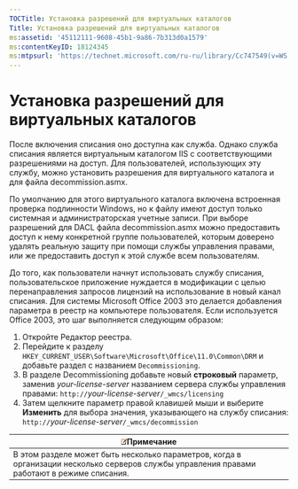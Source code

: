 ```yaml
---
TOCTitle: Установка разрешений для виртуальных каталогов
Title: Установка разрешений для виртуальных каталогов
ms:assetid: '45112111-9608-45b1-9a86-7b313d0a1579'
ms:contentKeyID: 18124345
ms:mtpsurl: 'https://technet.microsoft.com/ru-ru/library/Cc747549(v=WS.10)'
---
```


Установка разрешений для виртуальных каталогов
==============================================

После включения списания оно доступна как служба. Однако служба списания является виртуальным каталогом IIS с соответствующими разрешениями на доступ. Для пользователей, использующих эту службу, можно установить разрешения для виртуального каталога и для файла decommission.asmx.

По умолчанию для этого виртуального каталога включена встроенная проверка подлинности Windows, но к файлу имеют доступ только системная и администраторская учетные записи. При выборе разрешений для DACL файла decommission.asmx можно предоставить доступ к нему конкретной группе пользователей, которым доверено удалять реальную защиту при помощи службы управления правами, или же предоставить доступ к этой службе всем пользователям.

До того, как пользователи начнут использовать службу списания, пользовательское приложение нуждается в модификации с целью перенаправления запросов лицензий на использование в новый канал списания. Для системы Microsoft Office 2003 это делается добавления параметра в реестр на компьютере пользователя. Если используется Office 2003, это шаг выполняется следующим образом:

1.  Откройте Редактор реестра.
2.  Перейдите к разделу `HKEY_CURRENT_USER\Software\Microsoft\Office\11.0\Common\DRM` и добавьте раздел с названием `Decommissioning`.
3.  В разделе Decommissioning добавьте новый **строковый** параметр, заменив *your-license-server* названием сервера службы управления правами:
    `http://`*your-license-server*`/_wmcs/licensing`
4.  Затем щелкните параметр правой клавишей мыши и выберите **Изменить** для выбора значения, указывающего на службу списания:
    `http://`*your-license-server*`/_wmcs/decommission`

| ![](images/Cc747549.note(WS.10).gif)Примечание                                                                  |
|----------------------------------------------------------------------------------------------------------------------------------------------|
| В этом разделе может быть несколько параметров, когда в организации несколько серверов службы управления правами работают в режиме списания. |

